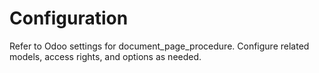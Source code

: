 # Configuration

Refer to Odoo settings for document_page_procedure. Configure related models, access rights, and options as needed.
